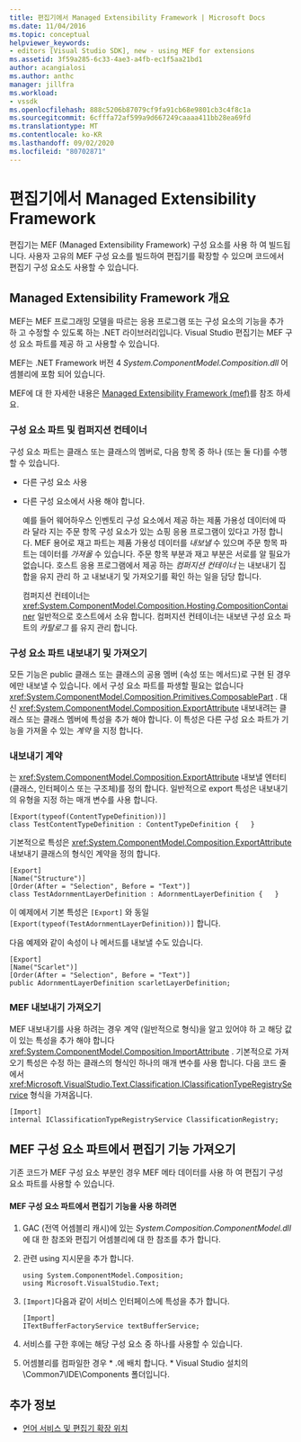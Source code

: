 ```yaml
---
title: 편집기에서 Managed Extensibility Framework | Microsoft Docs
ms.date: 11/04/2016
ms.topic: conceptual
helpviewer_keywords:
- editors [Visual Studio SDK], new - using MEF for extensions
ms.assetid: 3f59a285-6c33-4ae3-a4fb-ec1f5aa21bd1
author: acangialosi
ms.author: anthc
manager: jillfra
ms.workload:
- vssdk
ms.openlocfilehash: 888c5206b87079cf9fa91cb68e9801cb3c4f8c1a
ms.sourcegitcommit: 6cfffa72af599a9d667249caaaa411bb28ea69fd
ms.translationtype: MT
ms.contentlocale: ko-KR
ms.lasthandoff: 09/02/2020
ms.locfileid: "80702871"
---
```

# <a name="managed-extensibility-framework-in-the-editor"></a>편집기에서 Managed Extensibility Framework
편집기는 MEF (Managed Extensibility Framework) 구성 요소를 사용 하 여 빌드됩니다. 사용자 고유의 MEF 구성 요소를 빌드하여 편집기를 확장할 수 있으며 코드에서 편집기 구성 요소도 사용할 수 있습니다.

## <a name="overview-of-the-managed-extensibility-framework"></a>Managed Extensibility Framework 개요
 MEF는 MEF 프로그래밍 모델을 따르는 응용 프로그램 또는 구성 요소의 기능을 추가 하 고 수정할 수 있도록 하는 .NET 라이브러리입니다. Visual Studio 편집기는 MEF 구성 요소 파트를 제공 하 고 사용할 수 있습니다.

 MEF는 .NET Framework 버전 4 *System.ComponentModel.Composition.dll* 어셈블리에 포함 되어 있습니다.

 MEF에 대 한 자세한 내용은 [Managed Extensibility Framework (mef)](/dotnet/framework/mef/index)를 참조 하세요.

### <a name="component-parts-and-composition-containers"></a>구성 요소 파트 및 컴퍼지션 컨테이너
 구성 요소 파트는 클래스 또는 클래스의 멤버로, 다음 항목 중 하나 (또는 둘 다)를 수행할 수 있습니다.

- 다른 구성 요소 사용

- 다른 구성 요소에서 사용 해야 합니다.

  예를 들어 웨어하우스 인벤토리 구성 요소에서 제공 하는 제품 가용성 데이터에 따라 달라 지는 주문 항목 구성 요소가 있는 쇼핑 응용 프로그램이 있다고 가정 합니다. MEF 용어로 재고 파트는 제품 가용성 데이터를 *내보낼* 수 있으며 주문 항목 파트는 데이터를 *가져올* 수 있습니다. 주문 항목 부분과 재고 부분은 서로를 알 필요가 없습니다. 호스트 응용 프로그램에서 제공 하는 *컴퍼지션 컨테이너* 는 내보내기 집합을 유지 관리 하 고 내보내기 및 가져오기를 확인 하는 일을 담당 합니다.

  컴퍼지션 컨테이너는 <xref:System.ComponentModel.Composition.Hosting.CompositionContainer> 일반적으로 호스트에서 소유 합니다. 컴퍼지션 컨테이너는 내보낸 구성 요소 파트의 *카탈로그* 를 유지 관리 합니다.

### <a name="export-and-import-component-parts"></a>구성 요소 파트 내보내기 및 가져오기
 모든 기능은 public 클래스 또는 클래스의 공용 멤버 (속성 또는 메서드)로 구현 된 경우에만 내보낼 수 있습니다. 에서 구성 요소 파트를 파생할 필요는 없습니다 <xref:System.ComponentModel.Composition.Primitives.ComposablePart> . 대신 <xref:System.ComponentModel.Composition.ExportAttribute> 내보내려는 클래스 또는 클래스 멤버에 특성을 추가 해야 합니다. 이 특성은 다른 구성 요소 파트가 기능을 가져올 수 있는 *계약* 을 지정 합니다.

### <a name="the-export-contract"></a>내보내기 계약
 는 <xref:System.ComponentModel.Composition.ExportAttribute> 내보낼 엔터티 (클래스, 인터페이스 또는 구조체)를 정의 합니다. 일반적으로 export 특성은 내보내기의 유형을 지정 하는 매개 변수를 사용 합니다.

```
[Export(typeof(ContentTypeDefinition))]
class TestContentTypeDefinition : ContentTypeDefinition {   }
```

 기본적으로 특성은 <xref:System.ComponentModel.Composition.ExportAttribute> 내보내기 클래스의 형식인 계약을 정의 합니다.

```
[Export]
[Name("Structure")]
[Order(After = "Selection", Before = "Text")]
class TestAdornmentLayerDefinition : AdornmentLayerDefinition {   }
```

 이 예제에서 기본 특성은 `[Export]` 와 동일 `[Export(typeof(TestAdornmentLayerDefinition))]` 합니다.

 다음 예제와 같이 속성이 나 메서드를 내보낼 수도 있습니다.

```
[Export]
[Name("Scarlet")]
[Order(After = "Selection", Before = "Text")]
public AdornmentLayerDefinition scarletLayerDefinition;
```

### <a name="import-a-mef-export"></a>MEF 내보내기 가져오기
 MEF 내보내기를 사용 하려는 경우 계약 (일반적으로 형식)을 알고 있어야 하 고 해당 값이 있는 특성을 추가 해야 합니다 <xref:System.ComponentModel.Composition.ImportAttribute> . 기본적으로 가져오기 특성은 수정 하는 클래스의 형식인 하나의 매개 변수를 사용 합니다. 다음 코드 줄에서 <xref:Microsoft.VisualStudio.Text.Classification.IClassificationTypeRegistryService> 형식을 가져옵니다.

```
[Import]
internal IClassificationTypeRegistryService ClassificationRegistry;
```

## <a name="get-editor-functionality-from-a-mef-component-part"></a>MEF 구성 요소 파트에서 편집기 기능 가져오기
 기존 코드가 MEF 구성 요소 부분인 경우 MEF 메타 데이터를 사용 하 여 편집기 구성 요소 파트를 사용할 수 있습니다.

#### <a name="to-consume-editor-functionality-from-a-mef-component-part"></a>MEF 구성 요소 파트에서 편집기 기능을 사용 하려면

1. GAC (전역 어셈블리 캐시)에 있는 *System.Composition.ComponentModel.dll*에 대 한 참조와 편집기 어셈블리에 대 한 참조를 추가 합니다.

2. 관련 using 지시문을 추가 합니다.

    ```
    using System.ComponentModel.Composition;
    using Microsoft.VisualStudio.Text;
    ```

3. `[Import]`다음과 같이 서비스 인터페이스에 특성을 추가 합니다.

    ```
    [Import]
    ITextBufferFactoryService textBufferService;
    ```

4. 서비스를 구한 후에는 해당 구성 요소 중 하나를 사용할 수 있습니다.

5. 어셈블리를 컴파일한 경우 * .에 배치 합니다. \* Visual Studio 설치의 \Common7\IDE\Components 폴더입니다.

## <a name="see-also"></a>추가 정보
- [언어 서비스 및 편집기 확장 위치](../extensibility/language-service-and-editor-extension-points.md)
